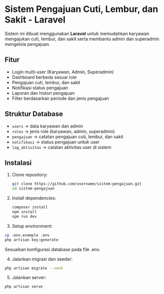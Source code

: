 # Sistem Pengajuan Cuti, Lembur, dan Sakit - Laravel

Sistem ini dibuat menggunakan **Laravel** untuk memudahkan karyawan mengajukan cuti, lembur, dan sakit serta membantu admin dan superadmin mengelola pengajuan.

## Fitur

- Login multi-user (Karyawan, Admin, Superadmin)
- Dashboard berbeda sesuai role
- Pengajuan cuti, lembur, dan sakit
- Notifikasi status pengajuan
- Laporan dan histori pengajuan
- Filter berdasarkan periode dan jenis pengajuan

## Struktur Database

- `users` → data karyawan dan admin
- `roles` → jenis role (karyawan, admin, superadmin)
- `pengajuan` → catatan pengajuan cuti, lembur, dan sakit
- `notifikasi` → status pengajuan untuk user
- `log_aktivitas` → catatan aktivitas user di sistem

## Instalasi

1. Clone repository:

   ```bash
   git clone https://github.com/username/sistem-pengajuan.git
   cd sistem-pengajuan
    ```

2. Install dependencies:

    ```bash
    composer install
    npm install
    npm run dev
    ```

3. Setup environment:

```bash
cp .env.example .env
php artisan key:generate
```

Sesuaikan konfigurasi database pada file .env.

4. Jalankan migrasi dan seeder:

```bash
php artisan migrate --seed
```

5. Jalankan server:

```bash
php artisan serve
```
